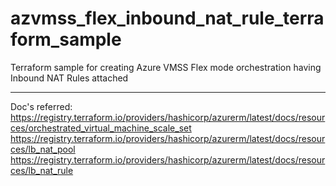 # azvmss_flex_inbound_nat_rule_terraform_sample
Terraform sample for creating Azure VMSS Flex mode orchestration having Inbound NAT Rules attached 

-----------------
Doc's referred: https://registry.terraform.io/providers/hashicorp/azurerm/latest/docs/resources/orchestrated_virtual_machine_scale_set
https://registry.terraform.io/providers/hashicorp/azurerm/latest/docs/resources/lb_nat_pool
https://registry.terraform.io/providers/hashicorp/azurerm/latest/docs/resources/lb_nat_rule
